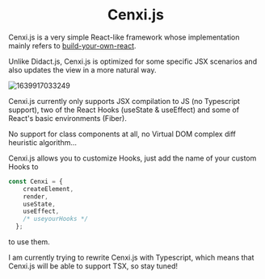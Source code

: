 <h1 align="center"> Cenxi.js </h1>

Cenxi.js is a very simple React-like framework whose implementation mainly refers to [build-your-own-react](https://pomb.us/build-your-own-react/).

Unlike Didact.js, Cenxi.js is optimized for some specific JSX scenarios and also updates the view in a more natural way.

![1639917033249](/home/minakami-yuki/图片/1639917033249.jpeg)

Cenxi.js currently only supports JSX compilation to JS (no Typescript support), two of the React Hooks (useState & useEffect) and some of React's basic environments (Fiber).

No support for class components at all, no Virtual DOM complex diff heuristic algorithm...

Cenxi.js allows you to customize Hooks, just add the name of your custom Hooks to 

```javascript
const Cenxi = {
    createElement,
    render,
    useState,
    useEffect,
    /* useyourHooks */
  };
```

to use them.

I am currently trying to rewrite Cenxi.js with Typescript, which means that Cenxi.js will be able to support TSX, so stay tuned!
